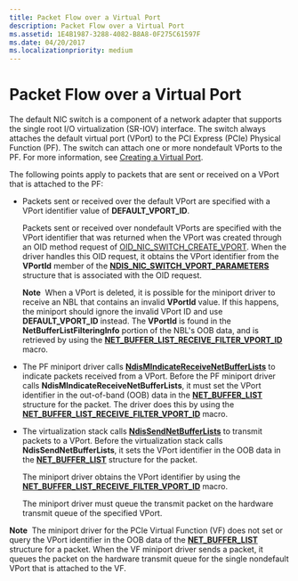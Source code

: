```yaml
---
title: Packet Flow over a Virtual Port
description: Packet Flow over a Virtual Port
ms.assetid: 1E4B1987-3288-4082-B8A8-0F275C61597F
ms.date: 04/20/2017
ms.localizationpriority: medium
---
```


# Packet Flow over a Virtual Port


The default NIC switch is a component of a network adapter that supports the single root I/O virtualization (SR-IOV) interface. The switch always attaches the default virtual port (VPort) to the PCI Express (PCIe) Physical Function (PF). The switch can attach one or more nondefault VPorts to the PF. For more information, see [Creating a Virtual Port](creating-a-virtual-port.md).

The following points apply to packets that are sent or received on a VPort that is attached to the PF:

-   Packets sent or received over the default VPort are specified with a VPort identifier value of **DEFAULT\_VPORT\_ID**.

    Packets sent or received over nondefault VPorts are specified with the VPort identifier that was returned when the VPort was created through an OID method request of [OID\_NIC\_SWITCH\_CREATE\_VPORT](https://msdn.microsoft.com/library/windows/hardware/hh451816). When the driver handles this OID request, it obtains the VPort identifier from the **VPortId** member of the [**NDIS\_NIC\_SWITCH\_VPORT\_PARAMETERS**](https://msdn.microsoft.com/library/windows/hardware/hh451597) structure that is associated with the OID request.

    **Note**  When a VPort is deleted, it is possible for the miniport driver to receive an NBL that contains an invalid **VPortId** value. If this happens, the miniport should ignore the invalid VPort ID and use **DEFAULT\_VPORT\_ID** instead. The **VPortId** is found in the **NetBufferListFilteringInfo** portion of the NBL's OOB data, and is retrieved by using the [**NET\_BUFFER\_LIST\_RECEIVE\_FILTER\_VPORT\_ID**](https://msdn.microsoft.com/library/windows/hardware/hh439946) macro.

     

-   The PF miniport driver calls [**NdisMIndicateReceiveNetBufferLists**](https://msdn.microsoft.com/library/windows/hardware/ff563598) to indicate packets received from a VPort. Before the PF miniport driver calls **NdisMIndicateReceiveNetBufferLists**, it must set the VPort identifier in the out-of-band (OOB) data in the [**NET\_BUFFER\_LIST**](https://msdn.microsoft.com/library/windows/hardware/ff568388) structure for the packet. The driver does this by using the [**NET\_BUFFER\_LIST\_RECEIVE\_FILTER\_VPORT\_ID**](https://msdn.microsoft.com/library/windows/hardware/hh439946) macro.

-   The virtualization stack calls [**NdisSendNetBufferLists**](https://msdn.microsoft.com/library/windows/hardware/ff564535) to transmit packets to a VPort. Before the virtualization stack calls **NdisSendNetBufferLists**, it sets the VPort identifier in the OOB data in the [**NET\_BUFFER\_LIST**](https://msdn.microsoft.com/library/windows/hardware/ff568388) structure for the packet.

    The miniport driver obtains the VPort identifier by using the [**NET\_BUFFER\_LIST\_RECEIVE\_FILTER\_VPORT\_ID**](https://msdn.microsoft.com/library/windows/hardware/hh439946) macro.

    The miniport driver must queue the transmit packet on the hardware transmit queue of the specified VPort.

**Note**  The miniport driver for the PCIe Virtual Function (VF) does not set or query the VPort identifier in the OOB data of the [**NET\_BUFFER\_LIST**](https://msdn.microsoft.com/library/windows/hardware/ff568388) structure for a packet. When the VF miniport driver sends a packet, it queues the packet on the hardware transmit queue for the single nondefault VPort that is attached to the VF.

 

 

 





